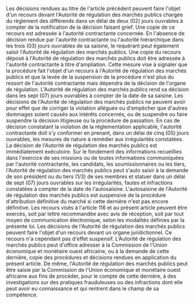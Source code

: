 
Les décisions rendues au titre de l'article précédent peuvent faire
l'objet d'un recours devant l'Autorité de régulation des marchés
publics chargée du règlement des différends dans un délai de deux (02)
jours ouvrables à compter de la notification de la décision faisant
grief.
Une copie de ce recours est adressée à l'autorité contractante
concernée.
En l'absence de décision rendue par l'autorité contractante ou
l'autorité hiérarchique dans les trois (03) jours ouvrables de sa
saisine, le requérant peut également saisir l'Autorité de régulation
des marchés publics. Une copie du recours déposé à l'Autorité de
régulation des marchés publics doit être adressée à l'autorité
contractante à titre d'ampliation. Cette mesure vise à signaler que la
procédure fait l'objet d'un recours à l'Autorité de régulation des
marchés publics et que la levée de la suspension de la procédure n'est
plus du ressort de l'autorité contractante mais dépendra de la décision
de l'organe de régulation.
L'Autorité de régulation des marchés publics rend sa décision dans les
sept (07) jours ouvrables à compter de la date de sa saisine.
Les décisions de l'Autorité de régulation des marchés publics ne
peuvent avoir pour effet que de corriger la violation alléguée ou
d'empêcher que d'autres dommages soient causés aux intérêts concernés,
ou de suspendre ou faire suspendre la décision litigieuse ou la
procédure de passation.
En cas de décision constatant la violation de la réglementation
applicable, l'autorité contractante doit s'y conformer en prenant,
dans un délai de cinq (05) jours ouvrables, les mesures de nature à
remédier aux irrégularités constatées. La décision de l'Autorité de
régulation des marchés publics est immédiatement exécutoire.
Sur le fondement des informations recueillies dans l'exercice de ses
missions ou de toutes informations communiquées par l'autorité
contractante, les candidats, les soumissionnaires ou les tiers,
l'Autorité de régulation des marchés publics peut s'auto saisir à la
demande de son président ou du tiers (1/3) de ses membres et statuer
dans un délai de sept (07) jours ouvrables sur les irrégularités, fautes
et infractions constatées à compter de la date de l'autosaisine.
L'autosaisine de l'Autorité de régulation des marchés publics est
suspensive de la procédure d'attribution définitive du marché si cette
dernière n'est pas encore définitive.
Les recours visés à l'article 116 et au présent article peuvent être
exercés, soit par lettre recommandée avec avis de réception, soit par
tout moyen de communication électronique, selon les modalités définies
par la présente loi.
Les décisions de l'Autorité de régulation des marchés publics peuvent
faire l'objet d'un recours devant un organe juridictionnel. Ce recours
n'a cependant pas d'effet suspensif.
L'Autorité de régulation des marchés publics peut d'office adresser à la
Commission de l'Union économique et monétaire ouest africaine, ou à la
demande de cette dernière, copie des procédures et décisions rendues en
application du présent article. De même, l'Autorité de régulation des
marchés publics peut être saisie par la Commission de l'Union économique
et monétaire ouest africaine aux fins de procéder, pour le compte de
cette dernière, à des investigations sur des pratiques frauduleuses ou
des infractions dont elle peut avoir eu connaissance et qui rentrent
dans le champ de sa compétence.